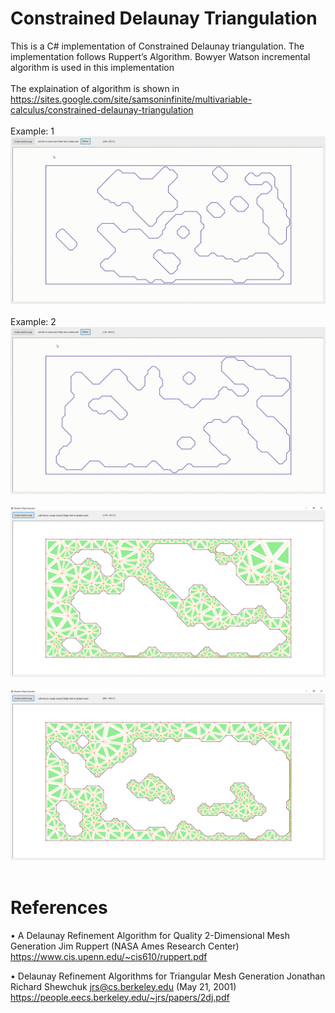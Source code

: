 # Constrained Delaunay Triangulation
This is a C# implementation of Constrained Delaunay triangulation. The implementation follows Ruppert’s Algorithm. Bowyer Watson incremental algorithm is used in this implementation<br /><br />The explaination of algorithm is shown in<br /> https://sites.google.com/site/samsoninfinite/multivariable-calculus/constrained-delaunay-triangulation <br /><br />
Example: 1
![](/constrained_delaunay_triangulation_rupperts/images/constrained_delaunay_triangulation_gif_4.gif)<br /><br />
Example: 2
![](/constrained_delaunay_triangulation_rupperts/images/constrained_delaunay_triangulation_gif_2.gif)<br /><br />
![](/constrained_delaunay_triangulation_rupperts/images/constrained_delaunay_2.png)<br /><br />
![](/constrained_delaunay_triangulation_rupperts/images/constrained_delaunay_1.png)<br /><br />

# References
•	A Delaunay Refinement Algorithm for Quality 2-Dimensional Mesh Generation Jim Ruppert (NASA Ames Research Center) <br />
https://www.cis.upenn.edu/~cis610/ruppert.pdf

•	Delaunay Refinement Algorithms for Triangular Mesh Generation Jonathan Richard Shewchuk jrs@cs.berkeley.edu (May 21, 2001)<br />
https://people.eecs.berkeley.edu/~jrs/papers/2dj.pdf
